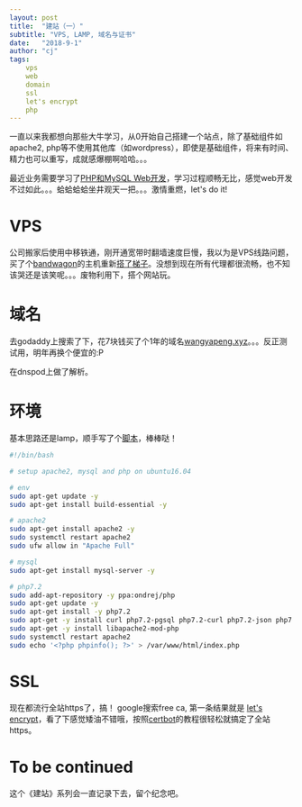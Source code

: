 ```yaml
---
layout: post
title:  "建站（一）"
subtitle: "VPS, LAMP, 域名与证书"
date:   "2018-9-1" 
author: "cj"
tags:
    vps
    web
    domain
    ssl
    let's encrypt
    php
---
```


一直以来我都想向那些大牛学习，从0开始自己搭建一个站点，除了基础组件如apache2, php等不使用其他库（如wordpress），即使是基础组件，将来有时间、精力也可以重写，成就感爆棚啊哈哈。。。

最近业务需要学习了[PHP和MySQL Web开发](https://github.com/captainwong/PMWD5E)，学习过程顺畅无比，感觉web开发不过如此。。。蛤蛤蛤蛤坐井观天一把。。。激情重燃，let's do it!

# VPS

公司搬家后使用中移铁通，刚开通宽带时翻墙速度巨慢，我以为是VPS线路问题，买了个[bandwagon](https://bandwagonhost.com/aff.php?aff=3224)的主机重新[搭了梯子](http://wangyapeng.me/2018/02/18/ladder-tutorial/)。没想到现在所有代理都很流畅，也不知该哭还是该笑呢。。。废物利用下，搭个网站玩。

# 域名

去godaddy上搜索了下，花7块钱买了个1年的域名[wangyapeng.xyz](https://wangyapeng.xyz)。。。反正测试用，明年再换个便宜的:P

在dnspod上做了解析。

# 环境

基本思路还是lamp，顺手写了个[脚本](https://github.com/captainwong/sh/blob/master/lamp.sh)，棒棒哒！

``` sh
#!/bin/bash

# setup apache2, mysql and php on ubuntu16.04

# env
sudo apt-get update -y
sudo apt-get install build-essential -y

# apache2
sudo apt-get install apache2 -y
sudo systemctl restart apache2
sudo ufw allow in "Apache Full"

# mysql
sudo apt-get install mysql-server -y

# php7.2
sudo add-apt-repository -y ppa:ondrej/php
sudo apt-get update -y
sudo apt-get install -y php7.2
sudo apt-get -y install curl php7.2-pgsql php7.2-curl php7.2-json php7.2-mbstring php7.2-gd php7.2-intl php7.2-xml php7.2-imagick php7.2-redis php7.2-zip
sudo apt-get -y install libapache2-mod-php
sudo systemctl restart apache2
sudo echo '<?php phpinfo(); ?>' > /var/www/html/index.php
```

# SSL

现在都流行全站https了，搞！
google搜索free ca, 第一条结果就是 [let's encrypt](https://letsencrypt.org/)，看了下感觉矮油不错哦，按照[certbot](https://certbot.eff.org/lets-encrypt/ubuntuxenial-apache)的教程很轻松就搞定了全站https。

# To be continued

这个《建站》系列会一直记录下去，留个纪念吧。

